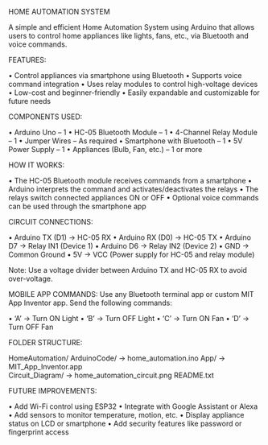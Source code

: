 HOME AUTOMATION SYSTEM

A simple and efficient Home Automation System using Arduino that allows users to control home appliances like lights, fans, etc., via Bluetooth and voice commands.

FEATURES:

• Control appliances via smartphone using Bluetooth
• Supports voice command integration
• Uses relay modules to control high-voltage devices
• Low-cost and beginner-friendly
• Easily expandable and customizable for future needs

COMPONENTS USED:

• Arduino Uno – 1
• HC-05 Bluetooth Module – 1
• 4-Channel Relay Module – 1
• Jumper Wires – As required
• Smartphone with Bluetooth – 1
• 5V Power Supply – 1
• Appliances (Bulb, Fan, etc.) – 1 or more

HOW IT WORKS:

• The HC-05 Bluetooth module receives commands from a smartphone
• Arduino interprets the command and activates/deactivates the relays
• The relays switch connected appliances ON or OFF
• Optional voice commands can be used through the smartphone app

CIRCUIT CONNECTIONS:

• Arduino TX (D1) → HC-05 RX
• Arduino RX (D0) → HC-05 TX
• Arduino D7 → Relay IN1 (Device 1)
• Arduino D6 → Relay IN2 (Device 2)
• GND → Common Ground
• 5V → VCC (Power supply for HC-05 and relay module)

Note: Use a voltage divider between Arduino TX and HC-05 RX to avoid over-voltage.

MOBILE APP COMMANDS:
Use any Bluetooth terminal app or custom MIT App Inventor app. Send the following commands:

• ‘A’ → Turn ON Light
• ‘B’ → Turn OFF Light
• ‘C’ → Turn ON Fan
• ‘D’ → Turn OFF Fan

FOLDER STRUCTURE:
 
 HomeAutomation/
 ArduinoCode/ → home_automation.ino
 App/ → MIT_App_Inventor.app  
 Circuit_Diagram/ → home_automation_circuit.png
 README.txt

FUTURE IMPROVEMENTS:

• Add Wi-Fi control using ESP32
• Integrate with Google Assistant or Alexa
• Add sensors to monitor temperature, motion, etc.
• Display appliance status on LCD or smartphone
• Add security features like password or fingerprint access

